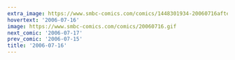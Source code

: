```yaml
---
extra_image: https://www.smbc-comics.com/comics/1448301934-20060716after.png
hovertext: '2006-07-16'
image: https://www.smbc-comics.com/comics/20060716.gif
next_comic: '2006-07-17'
prev_comic: '2006-07-15'
title: '2006-07-16'
---
```


